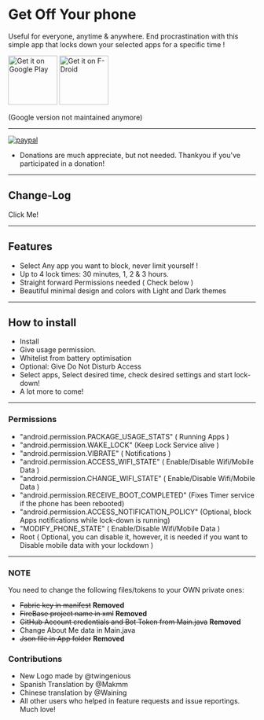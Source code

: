 # Get Off Your phone

Useful for everyone, anytime & anywhere. End procrastination with this simple app that locks down your selected apps for a specific time !

<a href='https://play.google.com/store/apps/details?id=com.nephi.getoffyourphone'><img alt='Get it on Google Play' src='https://play.google.com/intl/en_us/badges/images/generic/en_badge_web_generic.png' height="100"/></a> <a href="https://f-droid.org/app/com.nephi.getoffyourphone"><img src="https://f-droid.org/badge/get-it-on.png" alt="Get it on F-Droid" height="100"></a>

(Google version not maintained anymore)
______

[![paypal](https://www.paypalobjects.com/en_US/i/btn/btn_donateCC_LG.gif)](https://www.paypal.com/cgi-bin/webscr?cmd=_s-xclick&hosted_button_id=WQUXGRB8M26WU&source=url)

- Donations are much appreciate, but not needed. Thankyou if you've participated in a donation!

______

## Change-Log

<a hreft='https://github.com/Vel-San/Getoffyourphone/blob/master/CHANGELOG.md'>Click Me!</a>
______

## Features

- Select Any app you want to block, never limit yourself !
- Up to 4 lock times: 30 minutes, 1, 2 & 3 hours.
- Straight forward Permissions needed ( Check below )
- Beautiful minimal design and colors with Light and Dark themes

______

## How to install

- Install
- Give usage permission.
- Whitelist from battery optimisation
- Optional: Give Do Not Disturb Access
- Select apps, Select desired time, check desired settings and start lock-down!
- A lot more to come!

______

### Permissions

- "android.permission.PACKAGE_USAGE_STATS" ( Running Apps )
- "android.permission.WAKE_LOCK" (Keep Lock Service alive )
- "android.permission.VIBRATE" ( Notifications )
- "android.permission.ACCESS_WIFI_STATE" ( Enable/Disable Wifi/Mobile Data )
- "android.permission.CHANGE_WIFI_STATE" ( Enable/Disable Wifi/Mobile Data )
- "android.permission.RECEIVE_BOOT_COMPLETED" (Fixes Timer service if the phone has been rebooted)
- "android.permission.ACCESS_NOTIFICATION_POLICY" (Optional, block Apps notifications while lock-down is running)
- "MODIFY_PHONE_STATE" ( Enable/Disable Wifi/Mobile Data )
- Root ( Optional,  you can disable it, however, it is needed if you want to Disable mobile data with your lockdown )

______

### NOTE

You need to change the following files/tokens to your OWN private ones:

- ~~Fabric key in manifest~~ **Removed**
- ~~FireBase project name in xml~~ **Removed**
- ~~GitHub Account credentials and Bot Token from Main.java~~ **Removed**
- Change About Me data in Main.java
- ~~Json file in App folder~~ **Removed**

### Contributions

- New Logo made by @twingenious
- Spanish Translation by @Makmm
- Chinese translation by @Waining
- All other users who helped in feature requests and issue reportings. Much love!

